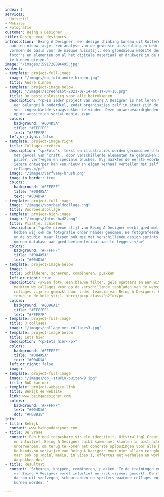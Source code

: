 ```yaml
---
index: 1
services:
- Huisstijl
- Website
- Fotografie
customer: Being a Designer
title: Design voor designers
introduction: 'Being A Designer, een design thinking bureau uit Rotterdam, was toe
  aan een nieuw jasje. Een analyse van de gewenste uitstraling en bedrijfsidentiteit
  vormden de basis voor de nieuwe huisstijl: een gloednieuw website design, sprekende
  foto''s en elementen om al het digitale materiaal en drukwerk in de nieuwe stijl
  te kunnen gieten.'
image: "/images/1591728896495.jpg"
content:
- template: project-full-image
  image: "/images/ob_foto-andre-binnen.jpg"
  title: Andre binnen
- template: project-image-below
  image: "/images/screenshot-2021-02-14-at-19-04-16.png"
  title: De beste oplossing voor alle betrokkenen
  description: "<p>In ieder project van Being A Designer is het leren van ontwerpvaardigheden
    een belangrijk onderdeel, zodat organisaties zelf in staat zijn de beste oplossingen
    voor ingewikkelde vraagstukken te vinden. Deze ontwerpvaardigheden komen terug
    op de website en social media. </p>"
  colors:
    background: "#004D5A"
    title: "#FFFFFF"
    text: "#FFFFFF"
  left_or_right: false
- template: project-image-right
  title: Collages creëren
  description: "<p>Foto’s, tekst en illustraties worden gecombineerd tot een collage
    met gevoel van ‘craft’, door verschillende elementen te gebruiken zoals gescheurd
    papier, verfvegen en speciale brushes. Wij maakten de eerste voorbeelden, maar
    iedere ontwerper kan een nieuw en eigen verhaal vertellen met zelf gecreëerde
    collages.</p>"
  image: "/images/verfveeg-brush.png"
  image_to_border: true
  colors:
    background: "#FFFFFF"
    title: "#004D5A"
    text: "#004D5A"
- template: project-full-image
  image: "/images/voorbeeldcollage.png"
  title: Voorbeeldcollage
- template: project-high-image
  image: "/images/fotos-bad2.png"
  title: Plaatjes schieten
  description: "<p>De nieuwe stijl van Being A Designer werkt goed met foto's. Daarom
    hebben wij ook de fotografie onder handen genomen. We fotografeerden het team
    en de studio, maar liepen ook mee met verschillende design sprints en trainingen
    om een database aan goed beeldmateriaal aan te leggen. </p>"
  colors:
    background: "#FFFFFF"
    title: "#004D5A"
    text: "#004D5A"
- template: project-image-below
  image: ''
  title: Schilderen, scheuren, combineren, plakken
  left_or_right: true
  description: <p>Een foto, een blauwe filter, gele spetters en een witte stift. Hiermee
    maakten we collages voor op de verschillende tabbladen van de website. Nieuwe
    collages zijn zo gemaakt door ieder teamlid van Being A Designer. Collages komen
    terug in de hele stijl. <br></p><p class="p2"></p>
  colors:
    background: "#0096A1"
    title: "#FFFFFF"
    text: "#FFFFFF"
- template: project-full-image
  title: 3 collages
  image: "/images/collage-met-collages3.jpg"
- template: project-image-below
  title: Iets hier
  description: "<p>Iets hier</p>"
  colors:
    background: "#FFFFFF"
    title: "#004D5A"
    text: "#004D5A"
  left_or_right: false
  image: ''
- template: project-full-image
  image: "/images/ob_-studio-buiten-9.jpg"
  title: BAD kantoor
- template: project-website-link
  title: Bekijk de website
  link: www.beingadesigner.com
  colors:
    background: "#FFFFFF"
    text: "#004D5A"
    dot: "#FDBB1E"
info:
- title: Bekijk
  content: www.beingadesigner.com
- title: De Vraag
  content: Een breed toepasbare visuele identiteit. Uitstraling? Creatief, flexibel
    en intuïtief. Being A Designer duikt samen met klanten in abstracte, vaak publieke
    onderwerpen, om terug te komen met concrete oplossingen voor alle betrokkenen.
    De hands-on werkwijze van Being A Designer moet niet alleen terugkomen op de website,
    maar ook op social media, in video's, offertes met verhalen en workshopmaterialen.
    Aanpakken dus!
- title: Resultaat
  content: 'Scheuren, knippen, combineren, plakken. In de trainingen en trajecten
    van Being A Designer wordt intuïtief en vaak visueel gewerkt. De stijl bestaat
    daarom uit verfvegen, scheurranden en spetters waarmee collages en verhalen verteld
    kunnen worden. '

---
```

